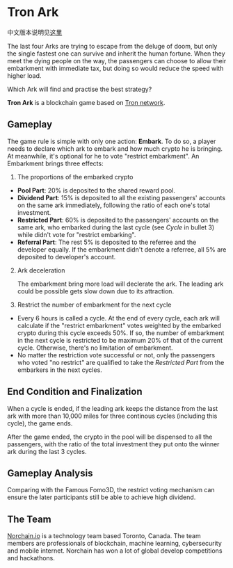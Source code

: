 # Tron Ark

中文版本说明见[这里](https://github.com/norchain/Rowing/blob/master/%E8%AF%BB%E6%88%91.md)



The last four Arks are trying to escape from the deluge of doom, but only the single fastest one can survive and inherit the human fortune. When they meet the dying people on the way, the passengers can choose to allow their embarkment with immediate tax, but doing so would reduce the speed with higher load. 

Which Ark will find and practise the best strategy?

**Tron Ark** is a blockchain game based on [Tron network](https://tron.network/index?lng=en). 



## Gameplay

The game rule is simple with only one action: **Embark**. To do so, a player needs to declare which ark to embark and how much crypto he is bringing. At meanwhile, it's optional for he to vote "restrict embarkment". An Embarkment brings three effects:

1. The proportions of the embarked crypto

* **Pool Part**: 20% is deposited to the shared reward pool.
* **Dividend Part**: 15% is deposited to all the existing passengers' accounts on the same ark immediately, following the ratio of each one's total investment.
* **Restricted Part**: 60% is deposited to the passengers' accounts on the same ark, who embarked during the last cycle (see *Cycle* in bullet 3) while didn't vote for "restrict embarking".
* **Referral Part**: The rest 5% is deposited to the referree and the developer equally. If the embarkment didn't denote a referree, all 5% are deposited to developer's account.
2. Ark deceleration

   The embarkment bring more load will declerate the ark. The leading ark could be possible gets slow down due to its attraction.

3. Restrict the number of embarkment for the next cycle

* Every 6 hours is called a cycle. At the end of every cycle, each ark will calculate if the "restrict embarkment" votes weighted by the embarked crypto during this cycle exceeds 50%. If so, the number of embarkment in the next cycle is restricted to be maximum 20% of that of the current cycle. Otherwise, there's no limitation of embarkment.
* No matter the restriction vote successful or not, only the passengers who voted "no restrict" are qualified to take the *Restricted Part* from the embarkers in the next cycles.



## End Condition and Finalization

When a cycle is ended, if the leading ark keeps the distance from the last ark with more than 10,000 miles for three continous cycles (including this cycle), the game ends.

After the game ended, the crypto in the pool will be dispensed to all the passengers, with the ratio of the total investment they put onto the winner ark during the last 3 cycles.



## Gameplay Analysis

Comparing with the Famous Fomo3D, the restrict voting mechanism can ensure the later participants still be able to achieve high dividend.



## The Team

[Norchain.io](norchain.io) is a technology team based Toronto, Canada. The team members are professionals of blockchain, machine learning, cybersecurity and mobile internet. Norchain has won a lot of global develop competitions and hackathons. 